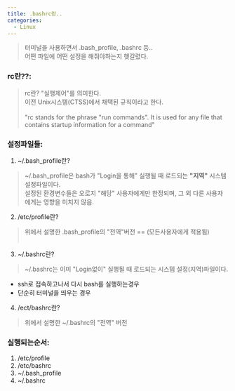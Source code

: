 ```yaml
---
title: .bashrc란..  
categories: 
  - Linux
---
```


> 터미널을 사용하면서 .bash_profile, .bashrc 등..<br> 
어떤 파일에 어떤 설정을 해줘야하는지 헷갈렸다.
 
### rc란??:
> rc란? "실행제어"를 의미한다.<br>
이전 Unix시스템(CTSS)에서 채택된 규칙이라고 한다.<br><br>
"rc stands for the phrase "run commands". It is used for any file that contains startup information for a command"



### 설정파일들:
1. ~/.bash_profile란?
> ~/.bash_profile은 bash가 "Login을 통해" 실행될 때 로드되는 <b>"지역"</b> 시스템 설정파일이다.<br> 설정된 환경변수들은 오로지 "해당" 사용자에게만 한정되며, 그 외 다른 사용자에게는 영향을 미치지 않음.

2. /etc/profile란?
> 위에서 설명한 .bash_profile의 "전역"버전 == (모든사용자에게 적용됨)
<br><br>
3.  ~/.bashrc란?
> ~/.bashrc는 이미 "Login없이" 실행될 때 로드되는 시스템 설정(지역)파일이다.<br>
-  ssh로 접속하고나서 다시 bash를 실행하는경우
-  단순히 터미널을 띄우는 경우

4. /ect/bashrc란?
> 위에서 설명한 ~/.bashrc의 "전역" 버전

### 실행되는순서: 
1. /etc/profile
2. /etc/bashrc
3. ~/.bash_profile
4. ~/.bashrc

